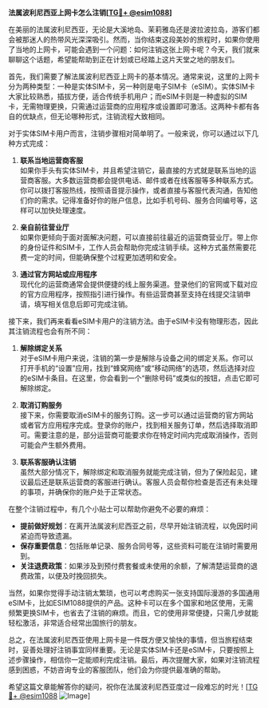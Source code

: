 **法属波利尼西亚上网卡怎么注销[[TG💪+ @esim1088](https://t.me/s/esim1088)]**

在美丽的法属波利尼西亚，无论是大溪地岛、茉莉雅岛还是波拉波拉岛，游客们都会被那迷人的热带风光深深吸引。然而，当你结束这段美妙的旅程时，如果你使用了当地的上网卡，可能会遇到一个问题：如何注销这张上网卡呢？今天，我们就来聊聊这个话题，希望能帮助到正在计划或已经踏上这片天堂之地的朋友们。

首先，我们需要了解法属波利尼西亚上网卡的基本情况。通常来说，这里的上网卡分为两种类型：一种是实体SIM卡，另一种则是电子SIM卡（eSIM）。实体SIM卡大家比较熟悉，插拔方便，适合传统手机用户；而eSIM卡则是一种虚拟的SIM卡，无需物理更换，只需通过运营商的应用程序或设置即可激活。这两种卡都有各自的优缺点，但无论哪种形式，注销流程大致相同。

对于实体SIM卡用户而言，注销步骤相对简单明了。一般来说，你可以通过以下几种方式完成：

1. **联系当地运营商客服**  
   如果你手头有实体SIM卡，并且希望注销它，最直接的方式就是联系当地的运营商客服。大多数运营商都会提供电话、邮件或者在线客服等多种联系方式。你可以拨打客服热线，按照语音提示操作，或者直接与客服代表沟通，告知他们你的需求。记得准备好你的账户信息，比如手机号码、服务合同编号等，这样可以加快处理速度。

2. **亲自前往营业厅**  
   如果你更倾向于面对面解决问题，可以直接前往最近的运营商营业厅。带上你的身份证件和SIM卡，工作人员会帮助你完成注销手续。这种方式虽然需要花费一定的时间，但能确保整个过程更加透明和安全。

3. **通过官方网站或应用程序**  
   现代化的运营商通常会提供便捷的线上服务渠道。登录他们的官网或下载对应的官方应用程序，按照指引进行操作。有些运营商甚至支持在线提交注销申请，填写相关信息后即可完成注销。

接下来，我们再来看看eSIM卡用户的注销方法。由于eSIM卡没有物理形态，因此其注销流程也会有所不同：

1. **解除绑定关系**  
   对于eSIM卡用户来说，注销的第一步是解除与设备之间的绑定关系。你可以打开手机的“设置”应用，找到“蜂窝网络”或“移动网络”的选项，然后选择对应的eSIM卡条目。在这里，你会看到一个“删除号码”或类似的按钮，点击它即可解除绑定。

2. **取消订购服务**  
   接下来，你需要取消eSIM卡的服务订购。这一步可以通过运营商的官方网站或者官方应用程序完成。登录你的账户，找到相关服务订单，然后选择取消即可。需要注意的是，部分运营商可能要求你在特定时间内完成取消操作，否则可能会产生额外费用。

3. **联系客服确认注销**  
   虽然大部分情况下，解除绑定和取消服务就能完成注销，但为了保险起见，建议最后还是联系运营商的客服进行确认。客服人员会帮你检查是否还有未处理的事项，并确保你的账户处于正常状态。

在整个注销过程中，有几个小贴士可以帮助你避免不必要的麻烦：

- **提前做好规划**：在离开法属波利尼西亚之前，尽早开始注销流程，以免因时间紧迫而导致遗漏。
- **保存重要信息**：包括账单记录、服务合同号等，这些资料可能在注销时需要用到。
- **关注退费政策**：如果涉及到预付费套餐或未使用的余额，了解清楚运营商的退费政策，以便及时挽回损失。

当然，如果你觉得手动注销太繁琐，也可以考虑购买一张支持国际漫游的多国通用eSIM卡，比如ESIM1088提供的产品。这种卡可以在多个国家和地区使用，无需频繁更换SIM卡，也省去了注销的麻烦。而且，它的使用非常便捷，只需几步就能轻松激活，非常适合经常出国旅行的朋友。

总之，在法属波利尼西亚使用上网卡是一件既方便又愉快的事情，但当旅程结束时，妥善处理好注销事宜同样重要。无论是实体SIM卡还是eSIM卡，只要按照上述步骤操作，相信你一定能顺利完成注销。最后，再次提醒大家，如果对注销流程感到困惑，不妨咨询专业的客服团队，他们会为你提供最准确的帮助。

希望这篇文章能解答你的疑问，祝你在法属波利尼西亚度过一段难忘的时光！[[TG💪+ @esim1088](https://t.me/s/esim1088) ![Image](https://i.postimg.cc/4NQfJmqS/Snipaste-2025-05-13-00-14-12.png)]